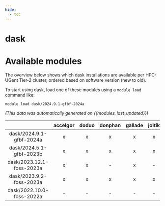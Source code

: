 ```yaml
---
hide:
  - toc
---
```


dask
====

# Available modules


The overview below shows which dask installations are available per HPC-UGent Tier-2 cluster, ordered based on software version (new to old).

To start using dask, load one of these modules using a `module load` command like:

```shell
module load dask/2024.9.1-gfbf-2024a
```

*(This data was automatically generated on {{modules_last_updated}})*

| |accelgor|doduo|donphan|gallade|joltik|litleo|shinx|
| :---: | :---: | :---: | :---: | :---: | :---: | :---: | :---: |
|dask/2024.9.1-gfbf-2024a|x|x|x|x|x|x|x|
|dask/2024.5.1-gfbf-2023b|x|x|x|x|x|x|x|
|dask/2023.12.1-foss-2023a|x|x|-|x|-|x|x|
|dask/2023.9.2-foss-2023a|x|x|x|x|x|x|x|
|dask/2022.10.0-foss-2022a|-|-|-|-|-|x|x|
